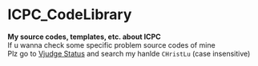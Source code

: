 # ICPC_CodeLibrary
**My source codes, templates, etc. about ICPC**  
If u wanna check some specific problem source codes of mine  
Plz go to [Vjudge Status](http://acm.hust.edu.cn/vjudge/problem/status.action) and search my hanlde `CHristLu` (case insensitive)
